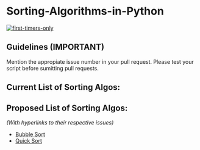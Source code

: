# Sorting-Algorithms-in-Python

[![first-timers-only](https://img.shields.io/badge/first--timers--only-friendly-blue.svg?style=flat-square)](https://www.firsttimersonly.com/)

## Guidelines (IMPORTANT)
Mention the appropiate issue number in your pull request.
Please test your script before sumitting pull requests.

## Current List of Sorting Algos:


## Proposed List of Sorting Algos:
*(With hyperlinks to their respective issues)*

- [Bubble Sort](https://github.com/Zircoz/Sorting-Algorithms-in-Python/issues/1)
- [Quick Sort](https://github.com/Zircoz/Sorting-Algorithms-in-Python/issues/3)
